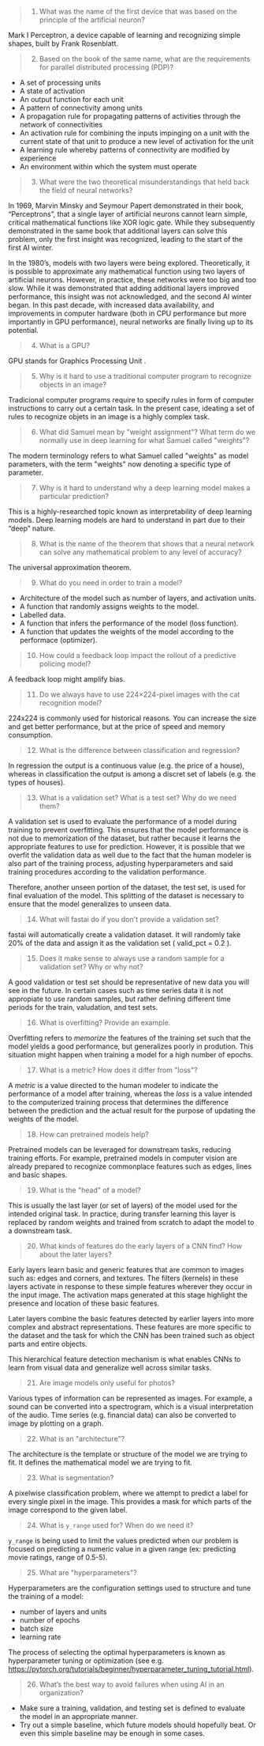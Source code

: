 
> 1. What was the name of the first device that was based on the principle of the artificial neuron?

Mark I Perceptron, a device capable of learning and recognizing simple shapes, built by Frank Rosenblatt. 

> 2. Based on the book of the same name, what are the requirements for parallel distributed processing (PDP)?

- A set of processing units
- A state of activation
- An output function for each unit
- A pattern of connectivity among units
- A propagation rule for propagating patterns of activities through the network of connectivities
- An activation rule for combining the inputs impinging on a unit with the current state of that unit to produce a new level of activation for the unit
- A learning rule whereby patterns of connectivity are modified by experience
- An environment within which the system must operate

> 3. What were the two theoretical misunderstandings that held back the field of neural networks?

In 1969, Marvin Minsky and Seymour Papert demonstrated in their book, “Perceptrons”, that a single layer of artificial neurons cannot learn simple, critical mathematical functions like XOR logic gate. While they subsequently demonstrated in the same book that additional layers can solve this problem, only the first insight was recognized, leading to the start of the first AI winter.

In the 1980’s, models with two layers were being explored. Theoretically, it is possible to approximate any mathematical function using two layers of artificial neurons. However, in practice, these networks were too big and too slow. While it was demonstrated that adding additional layers improved performance, this insight was not acknowledged, and the second AI winter began. In this past decade, with increased data availability, and improvements in computer hardware (both in CPU performance but more importantly in GPU performance), neural networks are finally living up to its potential.

> 4. What is a GPU?

GPU stands for Graphics Processing Unit .

> 5. Why is it hard to use a traditional computer program to recognize objects in an image?

Tradicional computer programs require to specify rules in form of computer instructions to carry out a certain task. In the present case, ideating a set of rules to recognize objets in an image is a highly complex task.

> 6. What did Samuel mean by "weight assignment"? What term do we normally use in deep learning for what Samuel called "weights"?

The modern terminology refers to what Samuel called "weights" as model parameters, with the term "weights" now denoting a specific type of parameter.

> 7. Why is it hard to understand why a deep learning model makes a particular prediction?

This is a highly-researched topic known as interpretability of deep learning models. Deep learning models are hard to understand in part due to their “deep” nature.

> 8. What is the name of the theorem that shows that a neural network can solve any mathematical problem to any level of accuracy?

The universal approximation theorem.

> 9. What do you need in order to train a model?

- Architecture of the model such as number of layers, and activation units.
- A function that randomly assigns weights to the model.
- Labelled data.
- A function that infers the performance of the model (loss function).
- A function that updates the weights of the model according to the performace (optimizer).

> 10. How could a feedback loop impact the rollout of a predictive policing model?

A feedback loop might amplify bias.

> 11. Do we always have to use 224×224-pixel images with the cat recognition model?

224x224 is commonly used for historical reasons. You can increase the size and get better performance, but at the price of speed and memory consumption.

> 12. What is the difference between classification and regression?

In regression the output is a continuous value (e.g. the price of a house), whereas in classification the output is among a discret set of labels (e.g. the types of houses).

> 13. What is a validation set? What is a test set? Why do we need them?

A validation set is used to evaluate the performance of a model during training to prevent overfitting. This ensures that the model performance is not due to memorization of the dataset, but rather because it learns the appropriate features to use for prediction. However, it is possible that we overfit the validation data as well due to the fact that the human modeler is also part of the training process, adjusting hyperparameters and said training procedures according to the validation performance. 

Therefore, another unseen portion of the dataset, the test set, is used for final evaluation of the model. This splitting of the dataset is necessary to ensure that the model generalizes to unseen data.

> 14. What will fastai do if you don't provide a validation set?

fastai will automatically create a validation dataset. It will randomly take 20% of the data and assign it as the validation set ( valid_pct = 0.2 ).

> 15. Does it make sense to always use a random sample for a validation set? Why or why not?

A good validation or test set should be representative of new data you will see in the future. In certain cases such as time series data it is not appropiate to use random samples, but rather defining different time periods for the train, valudation, and test sets.

> 16. What is overfitting? Provide an example.

Overfitting refers to *memorize* the features of the training set such that the model yields a good performance, but generalizes poorly in prodution. This situation might happen when training a model for a high number of epochs.

> 17. What is a metric? How does it differ from "loss"?

A *metric* is a value directed to the human modeler to indicate the performance of a model after training, whereas the *loss* is a value intended to the computerized training process that determines the difference between the prediction and the actual result for the purpose of updating the weights of the model.

> 18. How can pretrained models help?

Pretrained models can be leveraged for downstream tasks, reducing training efforts. For example, pretrained models in computer vision are already prepared to recognize commonplace features such as edges, lines and basic shapes.

> 19. What is the "head" of a model?

This is usually the last layer (or set of layers) of the model used for the intended original task. In practice, during transfer learning this layer is replaced by random weights and trained from scratch to adapt the model to a downstream task.

> 20. What kinds of features do the early layers of a CNN find? How about the later layers?

Early layers learn basic and generic features that are common to images such as: edges and corners, and textures. The filters (kernels) in these layers activate in response to these simple features wherever they occur in the input image. The activation maps generated at this stage highlight the presence and location of these basic features.

Later layers combine the basic features detected by earlier layers into more complex and abstract representations. These features are more specific to the dataset and the task for which the CNN has been trained such as object parts and entire objects.

This hierarchical feature detection mechanism is what enables CNNs to learn from visual data and generalize well across similar tasks.

> 21. Are image models only useful for photos?

Various types of information can be represented as images. For example, a sound can be converted into a spectrogram, which is a visual interpretation of the audio. Time series (e.g. financial data) can also be converted to image by plotting on a graph.

> 22. What is an "architecture"?

The architecture is the template or structure of the model we are trying to fit. It defines the mathematical model we are trying to fit.

> 23. What is segmentation?

A pixelwise classification problem, where we attempt to predict a label for every single pixel in the image. This provides a mask for which parts of the image correspond to the given label.

> 24. What is `y_range` used for? When do we need it?

`y_range` is being used to limit the values predicted when our problem is focused on predicting a numeric value in a given range (ex: predicting movie ratings, range of 0.5-5).

> 25. What are "hyperparameters"?

Hyperparameters are the configuration settings used to structure and tune the training of a model:
- number of layers and units
- number of epochs
- batch size
- learning rate

The process of selecting the optimal hyperparameters is known as hyperparameter tuning or optimization (see e.g. https://pytorch.org/tutorials/beginner/hyperparameter_tuning_tutorial.html). 

> 26. What’s the best way to avoid failures when using AI in an organization?

- Make sure a training, validation, and testing set is defined to evaluate the model in an appropriate manner.
- Try out a simple baseline, which future models should hopefully beat. Or even this simple baseline may be enough in some cases.
